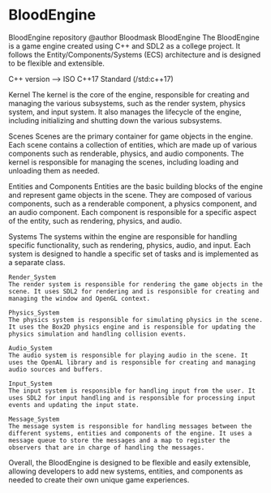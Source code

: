 # BloodEngine
BloodEngine repository
@author Bloodmask
BloodEngine
The BloodEngine is a game engine created using C++ and SDL2 as a college project. It follows the Entity/Components/Systems (ECS) architecture and is designed to be flexible and extensible.
 
C++ version --> ISO C++17 Standard (/std:c++17)

Kernel
The kernel is the core of the engine, responsible for creating and managing the various subsystems, such as the render system, physics system, and input system. It also manages the lifecycle of the engine, including initializing and shutting down the various subsystems.

Scenes
Scenes are the primary container for game objects in the engine. Each scene contains a collection of entities, which are made up of various components such as renderable, physics, and audio components. The kernel is responsible for managing the scenes, including loading and unloading them as needed.

Entities and Components
Entities are the basic building blocks of the engine and represent game objects in the scene. They are composed of various components, such as a renderable component, a physics component, and an audio component. Each component is responsible for a specific aspect of the entity, such as rendering, physics, and audio.

Systems
The systems within the engine are responsible for handling specific functionality, such as rendering, physics, audio, and input. Each system is designed to handle a specific set of tasks and is implemented as a separate class.

    Render_System
    The render system is responsible for rendering the game objects in the scene. It uses SDL2 for rendering and is responsible for creating and managing the window and OpenGL context.

    Physics_System
    The physics system is responsible for simulating physics in the scene. It uses the Box2D physics engine and is responsible for updating the physics simulation and handling collision events.

    Audio_System
    The audio system is responsible for playing audio in the scene. It uses the OpenAL library and is responsible for creating and managing audio sources and buffers.

    Input_System
    The input system is responsible for handling input from the user. It uses SDL2 for input handling and is responsible for processing input events and updating the input state.

    Message_System
    The message system is responsible for handling messages between the different systems, entities and components of the engine. It uses a message queue to store the messages and a map to register the observers that are in charge of handling the messages.


Overall, the BloodEngine is designed to be flexible and easily extensible, allowing developers to add new systems, entities, and components as needed to create their own unique game experiences.